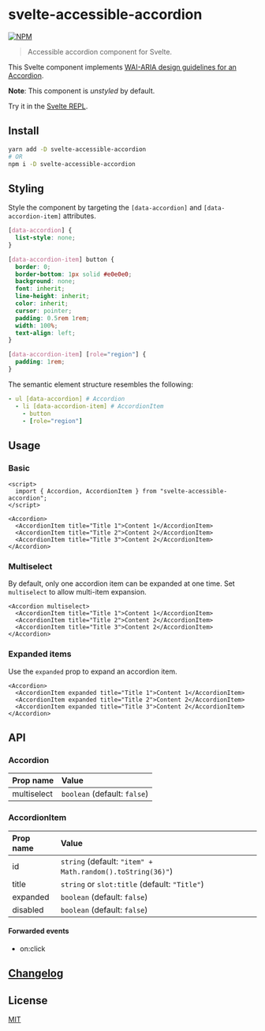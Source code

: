 # svelte-accessible-accordion

[![NPM][npm]][npm-url]

> Accessible accordion component for Svelte.

This Svelte component implements [WAI-ARIA design guidelines for an Accordion](https://www.w3.org/TR/wai-aria-practices/examples/accordion/accordion.html).

**Note**: This component is _unstyled_ by default.

Try it in the [Svelte REPL](https://svelte.dev/repl/85be3a105c3f4fe0892150380914be96?version=3.30.0).

<!-- TOC -->

## Install

```bash
yarn add -D svelte-accessible-accordion
# OR
npm i -D svelte-accessible-accordion
```

## Styling

Style the component by targeting the `[data-accordion]` and `[data-accordion-item]` attributes.

```css
[data-accordion] {
  list-style: none;
}

[data-accordion-item] button {
  border: 0;
  border-bottom: 1px solid #e0e0e0;
  background: none;
  font: inherit;
  line-height: inherit;
  color: inherit;
  cursor: pointer;
  padding: 0.5rem 1rem;
  width: 100%;
  text-align: left;
}

[data-accordion-item] [role="region"] {
  padding: 1rem;
}
```

The semantic element structure resembles the following:

```yml
- ul [data-accordion] # Accordion
  - li [data-accordion-item] # AccordionItem
    - button
    - [role="region"]
```

## Usage

### Basic

<!-- prettier-ignore-start -->
```svelte
<script>
  import { Accordion, AccordionItem } from "svelte-accessible-accordion";
</script>

<Accordion>
  <AccordionItem title="Title 1">Content 1</AccordionItem>
  <AccordionItem title="Title 2">Content 2</AccordionItem>
  <AccordionItem title="Title 3">Content 2</AccordionItem>
</Accordion>
```
<!-- prettier-ignore-end -->

### Multiselect

By default, only one accordion item can be expanded at one time. Set `multiselect` to allow multi-item expansion.

<!-- prettier-ignore-start -->
```svelte
<Accordion multiselect>
  <AccordionItem title="Title 1">Content 1</AccordionItem>
  <AccordionItem title="Title 2">Content 2</AccordionItem>
  <AccordionItem title="Title 3">Content 2</AccordionItem>
</Accordion>
```
<!-- prettier-ignore-end -->

### Expanded items

Use the `expanded` prop to expand an accordion item.

<!-- prettier-ignore-start -->
```svelte
<Accordion>
  <AccordionItem expanded title="Title 1">Content 1</AccordionItem>
  <AccordionItem expanded title="Title 2">Content 2</AccordionItem>
  <AccordionItem expanded title="Title 3">Content 2</AccordionItem>
</Accordion>
```
<!-- prettier-ignore-end -->

## API

### Accordion

| Prop name   | Value                        |
| :---------- | :--------------------------- |
| multiselect | `boolean` (default: `false`) |

### AccordionItem

| Prop name | Value                                                      |
| :-------- | :--------------------------------------------------------- |
| id        | `string` (default: `"item" + Math.random().toString(36)"`) |
| title     | `string` or `slot:title` (default: `"Title"`)              |
| expanded  | `boolean` (default: `false`)                               |
| disabled  | `boolean` (default: `false`)                               |

#### Forwarded events

- on:click

## [Changelog](CHANGELOG.md)

## License

[MIT](LICENSE)

[npm]: https://img.shields.io/npm/v/svelte-accessible-accordion.svg?style=for-the-badge&color=%23ff3e00
[npm-url]: https://npmjs.com/package/svelte-accessible-accordion
